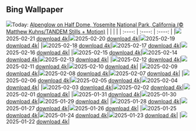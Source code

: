 ## Bing Wallpaper
![](./wallpaper/2025-02-21.jpg)Today: [Alpenglow on Half Dome, Yosemite National Park, California (© Matthew Kuhns/TANDEM Stills + Motion)](./wallpaper/2025-02-21.jpg)
|      |      |      |
| :----: | :----: | :----: |
|![](./wallpaper/2025-02-21_sm.jpg)2025-02-21 [download 4k](./wallpaper/2025-02-21.jpg)|![](./wallpaper/2025-02-20_sm.jpg)2025-02-20 [download 4k](./wallpaper/2025-02-20.jpg)|![](./wallpaper/2025-02-19_sm.jpg)2025-02-19 [download 4k](./wallpaper/2025-02-19.jpg)|
|![](./wallpaper/2025-02-18_sm.jpg)2025-02-18 [download 4k](./wallpaper/2025-02-18.jpg)|![](./wallpaper/2025-02-17_sm.jpg)2025-02-17 [download 4k](./wallpaper/2025-02-17.jpg)|![](./wallpaper/2025-02-16_sm.jpg)2025-02-16 [download 4k](./wallpaper/2025-02-16.jpg)|
|![](./wallpaper/2025-02-15_sm.jpg)2025-02-15 [download 4k](./wallpaper/2025-02-15.jpg)|![](./wallpaper/2025-02-14_sm.jpg)2025-02-14 [download 4k](./wallpaper/2025-02-14.jpg)|![](./wallpaper/2025-02-13_sm.jpg)2025-02-13 [download 4k](./wallpaper/2025-02-13.jpg)|
|![](./wallpaper/2025-02-12_sm.jpg)2025-02-12 [download 4k](./wallpaper/2025-02-12.jpg)|![](./wallpaper/2025-02-11_sm.jpg)2025-02-11 [download 4k](./wallpaper/2025-02-11.jpg)|![](./wallpaper/2025-02-10_sm.jpg)2025-02-10 [download 4k](./wallpaper/2025-02-10.jpg)|
|![](./wallpaper/2025-02-09_sm.jpg)2025-02-09 [download 4k](./wallpaper/2025-02-09.jpg)|![](./wallpaper/2025-02-08_sm.jpg)2025-02-08 [download 4k](./wallpaper/2025-02-08.jpg)|![](./wallpaper/2025-02-07_sm.jpg)2025-02-07 [download 4k](./wallpaper/2025-02-07.jpg)|
|![](./wallpaper/2025-02-06_sm.jpg)2025-02-06 [download 4k](./wallpaper/2025-02-06.jpg)|![](./wallpaper/2025-02-05_sm.jpg)2025-02-05 [download 4k](./wallpaper/2025-02-05.jpg)|![](./wallpaper/2025-02-04_sm.jpg)2025-02-04 [download 4k](./wallpaper/2025-02-04.jpg)|
|![](./wallpaper/2025-02-03_sm.jpg)2025-02-03 [download 4k](./wallpaper/2025-02-03.jpg)|![](./wallpaper/2025-02-02_sm.jpg)2025-02-02 [download 4k](./wallpaper/2025-02-02.jpg)|![](./wallpaper/2025-02-01_sm.jpg)2025-02-01 [download 4k](./wallpaper/2025-02-01.jpg)|
|![](./wallpaper/2025-01-31_sm.jpg)2025-01-31 [download 4k](./wallpaper/2025-01-31.jpg)|![](./wallpaper/2025-01-30_sm.jpg)2025-01-30 [download 4k](./wallpaper/2025-01-30.jpg)|![](./wallpaper/2025-01-29_sm.jpg)2025-01-29 [download 4k](./wallpaper/2025-01-29.jpg)|
|![](./wallpaper/2025-01-28_sm.jpg)2025-01-28 [download 4k](./wallpaper/2025-01-28.jpg)|![](./wallpaper/2025-01-27_sm.jpg)2025-01-27 [download 4k](./wallpaper/2025-01-27.jpg)|![](./wallpaper/2025-01-26_sm.jpg)2025-01-26 [download 4k](./wallpaper/2025-01-26.jpg)|
|![](./wallpaper/2025-01-25_sm.jpg)2025-01-25 [download 4k](./wallpaper/2025-01-25.jpg)|![](./wallpaper/2025-01-24_sm.jpg)2025-01-24 [download 4k](./wallpaper/2025-01-24.jpg)|![](./wallpaper/2025-01-23_sm.jpg)2025-01-23 [download 4k](./wallpaper/2025-01-23.jpg)|
|![](./wallpaper/2025-01-22_sm.jpg)2025-01-22 [download 4k](./wallpaper/2025-01-22.jpg)|